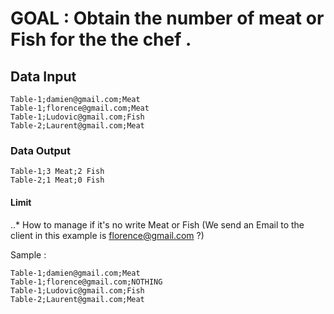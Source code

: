 # GOAL : Obtain the number of meat or Fish for the the chef .

## Data Input

``` csv
Table-1;damien@gmail.com;Meat
Table-1;florence@gmail.com;Meat
Table-1;Ludovic@gmail.com;Fish
Table-2;Laurent@gmail.com;Meat
```

### Data Output

``` csv
Table-1;3 Meat;2 Fish
Table-2;1 Meat;0 Fish
```

#### Limit

..* How to manage if it's no write Meat or Fish (We send an Email to the client in this example is florence@gmail.com ?)

Sample : 

``` csv
Table-1;damien@gmail.com;Meat
Table-1;florence@gmail.com;NOTHING
Table-1;Ludovic@gmail.com;Fish
Table-2;Laurent@gmail.com;Meat
```